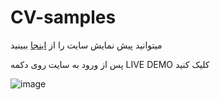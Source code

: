 # CV-samples

میتوانید پیش نمایش سایت را از [اینجا](https://www.free-css.com/free-css-templates/page275/roxy) ببینید

پس از ورود به سایت روی دکمه LIVE DEMO کلیک کنید

![image](https://user-images.githubusercontent.com/87186193/170315986-8d5e0ad8-a3af-42ed-b5e5-5962f7e32e13.png)
